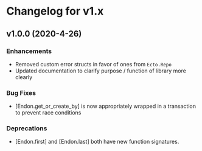 # Changelog for v1.x

## v1.0.0 (2020-4-26)

### Enhancements

  * Removed custom error structs in favor of ones from `Ecto.Repo`
  * Updated documentation to clarify purpose / function of library more clearly

### Bug Fixes

  * [Endon.get_or_create_by] is now appropriately wrapped in a transaction to prevent race conditions

### Deprecations

  * [Endon.first] and [Endon.last] both have new function signatures.
